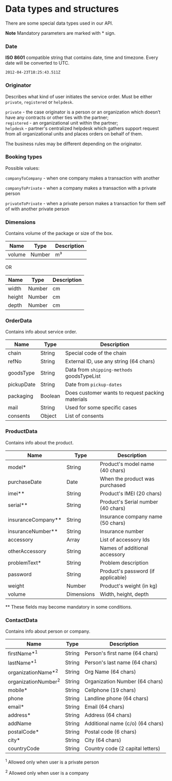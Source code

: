 # Data types and structures

There are some special data types used in our API.

**Note** Mandatory parameters are marked with  *  sign.

### Date

**ISO 8601** compatible string that contains date, time and timezone. Every date will be converted to UTC.

`2012-04-23T18:25:43.511Z`

### Originator

Describes what kind of user initiates the service order. Must be either `private`, `registered` or `helpdesk`.

`private` - the case originator is a person or an organization which doesn’t have any contracts or other ties with the partner;<br>
`registered` - an organizational unit within the partner;<br>
`helpdesk` - partner's centralized helpdesk which gathers support request from all organizational units and places orders on behalf of them.

The business rules may be different depending on the originator.

### Booking types

Possible values:

`companyToCompany` - when one company makes a transaction with another

`companyToPrivate` -  when a company makes a transaction with a private person

`privateToPrivate` - when a private person makes a transaction for them self of with another private person


### Dimensions

Contains volume of the package or size of the box.

| Name                   | Type       | Description                             |
| ---------------------- | ---------- | --------------------------------------- |
| volume                 | Number     | m³                                      |

OR

| Name                   | Type       | Description                             |
| ---------------------- | ---------- | --------------------------------------- |
| width                  | Number     | cm                                      |
| height                 | Number     | cm                                      |
| depth                  | Number     | cm                                      |

### OrderData

Contains info about service order.

| Name                   | Type       | Description                                |
| ---------------------- | ---------- | ------------------------------------------ |
| chain                  | String     | Special code of the chain                  |
| refNo                  | String     | External ID, use any string (64 chars)     |
| goodsType              | String     | Data from `shipping-methods` goodsTypeList |
| pickupDate             | String     | Date from `pickup-dates`                   |
| packaging              | Boolean    | Does customer wants to request packing materials |
| mail                   | String     | Used for some specific cases               |
| consents               | Object     | List of consents                           |


### ProductData

Contains info about the product.

| Name                   | Type       | Description                             |
| ---------------------- | ---------- | --------------------------------------- |
| model*      					 | String     | Product's model name (40 chars)         |
| purchaseDate           | Date       | When the product was purchased          |
| imei**      					 | String     | Product's IMEI (20 chars)           		|
| serial**    					 | String     | Product's Serial number (40 chars)      |
| insuranceCompany**     | String     | Insurance company name (50 chars)       |
| insuranceNumber**      | String     | Insurance number                        |
| accessory              | Array      | List of accessory Ids                   |
| otherAccessory         | String     | Names of additional accessory           |
| problemText*					 | String   	| Problem description                     |
| password               | String     | Product's password (if applicable)      |
| weight                 | Number     | Product's weight (in kg)                |
| volume                 | Dimensions | Width, height, depth                    |

\*\* These fields may become mandatory in some conditions.

### ContactData

Contains info about person or company.

| Name                    | Type       | Description                             |
| ----------------------- | ---------- | --------------------------------------- |
| firstName*<sup>1</sup>  | String     | Person's first name (64 chars)          |
| lastName*<sup>1</sup>| String     | Person's last name (64 chars)           |
| organizationName*<sup>2</sup>| String     | Org Name (64 chars)                     |
| organizationNumber<sup>2</sup>| String     | Organization Number (64 chars)          |
| mobile*     						| String     | Cellphone (19 chars)                    |
| phone                  	| String     | Landline phone (64 chars)               |
| email*     							| String     | Email (64 chars)                        |
| address*    						| String     | Address (64 chars)                      |
| addName               	| String     | Additional name (c/o) (64 chars)        |
| postalCode* 						| String     | Postal code (6 chars)                   |
| city*       						| String     | City (64 chars)                         |
| countryCode       	    | String     | Country code (2 capital letters)        |

<sup>1</sup> Allowed only when user is a private person

<sup>2</sup> Allowed only when user is a company
